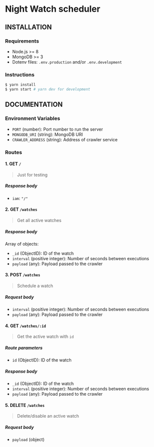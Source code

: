 # Night Watch scheduler

## INSTALLATION

### Requirements

- Node.js >= 8
- MongoDB >= 3
- Dotenv files: `.env.production` and/or `.env.development`

### Instructions

```bash
$ yarn install
$ yarn start # yarn dev for development
```

## DOCUMENTATION

### Environment Variables

- `PORT` (number): Port number to run the server
- `MONGODB_URI` (string): MongoDB URI
- `CRAWLER_ADDRESS` (string): Address of crawler service

### Routes

#### 1. GET `/`

> Just for testing

##### Response body

- `iam`: `"/"`

#### 2. GET `/watches`

> Get all active watches

##### Response body

Array of objects:

- `_id` (ObjectID): ID of the watch
- `interval` (positive integer): Number of seconds between executions
- `payload` (any): Payload passed to the crawler

#### 3. POST `/watches`

> Schedule a watch

##### Request body

- `interval` (positive integer): Number of seconds between executions
- `payload` (any): Payload passed to the crawler

#### 4. GET `/watches/:id`

> Get the active watch with `id`

##### Route parameters

- `id` (ObjectID): ID of the watch

##### Response body

- `_id` (ObjectID): ID of the watch
- `interval` (positive integer): Number of seconds between executions
- `payload` (any): Payload passed to the crawler

#### 5. DELETE `/watches`

> Delete/disable an active watch

##### Request body

- `payload` (object)
